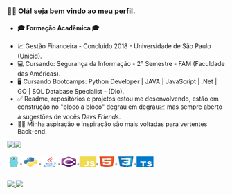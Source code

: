   ### 👨‍💻  Olá! seja bem vindo ao meu perfil.  ###
   
   - #### 🎓 Formação Acadêmica 🎓 ####
   - :chart_with_upwards_trend: Gestão Financeira - Concluido 2018 - Universidade de São Paulo (Unicid).
   - :computer: Cursando: Segurança da Informação - 2° Semestre - FAM (Faculdade das Américas).
   - :desktop_computer: Cursando Bootcamps: Python Developer | JAVA | JavaScript | .Net | GO | SQL Database Specialist - (Dio).
   - :white_check_mark: Readme, repositórios e projetos estou me desenvolvendo, estão em construção no "bloco a bloco" degrau em degrau💹 mas sempre aberto a sugestões de vocês *Devs Friends*. 
   - :man_office_worker: Minha aspiração e inspiração são mais voltadas para vertentes Back-end. 
   
<div align="center">
</div>
<a href="https://github.com/ARLY-LC-JUNIOR"><img height="130em" src="https://github-readme-stats.vercel.app/api?username=ARLY-LC-JUNIOR&show_icons=true&theme=gotham&include_all_commits=true&count_private=true"/><img height="130em"src="https://github-readme-stats.vercel.app/api/top-langs/?username=ARLY-LC-JUNIOR&layout=compact&langs_count=7&theme=gotham"/>
</div>
<div style="display: inline_block"><br>
<img align="center" alt="ARLY-Go" height="25" width="30" src="https://raw.githubusercontent.com/devicons/devicon/master/icons/go/go-original.svg">
<img align="center" alt="ARLY-Python" height="25" width="40" src="https://raw.githubusercontent.com/devicons/devicon/master/icons/python/python-original.svg">
<img align="center" alt="ARLY-java" height="25" width="40" src="https://raw.githubusercontent.com/devicons/devicon/master/icons/java/java-original.svg">
<img align="center" alt="ARLY-Csharp" height="25" width="40" src="https://raw.githubusercontent.com/devicons/devicon/master/icons/csharp/csharp-original.svg">
<img align="center" alt="ARLY-Js" height="25" width="40"src="https://raw.githubusercontent.com/devicons/devicon/master/icons/javascript/javascript-plain.svg">
<img align="center" alt="ARLY-HTML" height="25" width="40" src="https://raw.githubusercontent.com/devicons/devicon/master/icons/html5/html5-original.svg">
<img align="center" alt="ARLY-CSS" height="25" width="40" src="https://raw.githubusercontent.com/devicons/devicon/master/icons/css3/css3-original.svg">
<img align="center" alt="ARLY-Ts" height="25" width="40" src="https://raw.githubusercontent.com/devicons/devicon/master/icons/typescript/typescript-plain.svg">




##
<a href = "mailto:arly.lcj@gmail.com"><img src="https://img.shields.io/badge/-Gmail-%23333?style=for-the-badge&logo=gmail&logoColor=blue" destino ="_blank">
<a href="https://www.linkedin.com/in/arly-júnior-a2ab49182" target="_blank"><img src="https://img.shields.io/badge/-LinkedIn-%230077B5?style=for-the-badge&logo=linkedin&logoColor=white" target="_blank"></a> 
</a>
